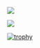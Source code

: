 ![](https://github-readme-blog-score-shota1995m.vercel.app/api/get_zenn_score?zennId=haoblackj)

![](https://github-profile-summary-cards.vercel.app/api/cards/profile-details?username=haoblackj&theme=github)

[![trophy](https://github-profile-trophy.vercel.app/?username=haoblackj&column=7
)](https://github.com/ryo-ma/github-profile-trophy)
